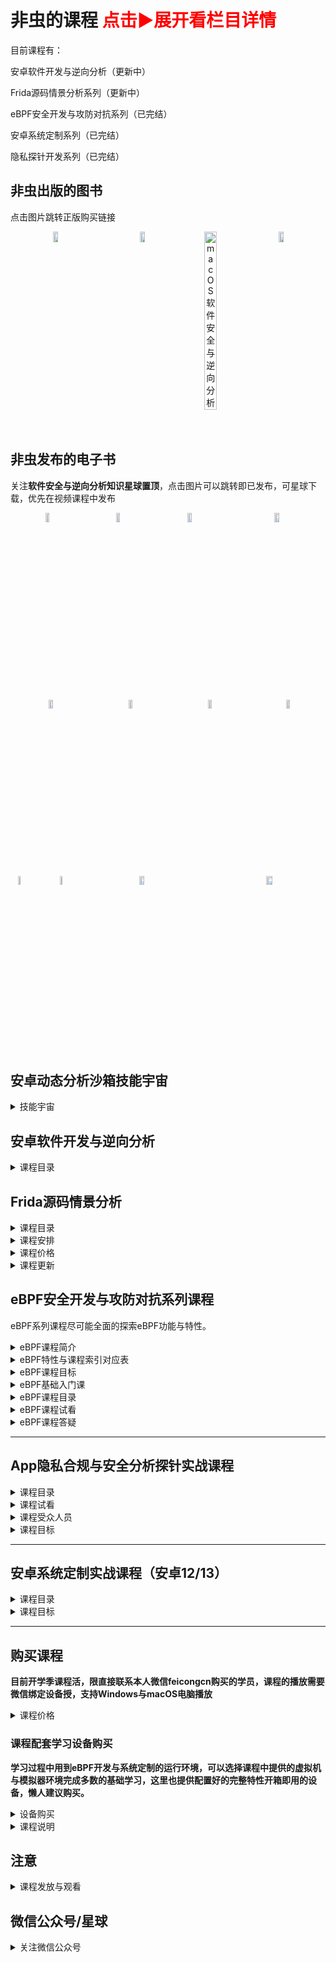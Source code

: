 # 非虫的课程 <font color=red>点击▶展开看栏目详情</font>

目前课程有：

安卓软件开发与逆向分析（更新中）

Frida源码情景分析系列（更新中）

eBPF安全开发与攻防对抗系列（已完结）

安卓系统定制系列（已完结）

隐私探针开发系列（已完结）

## 非虫出版的图书

点击图片跳转正版购买链接

<div align="center" style="display: flex; justify-content: space-between; max-width: 1200px;">
	<a href="https://item.jd.com/11186337.html">
		<img src="https://github.com/user-attachments/assets/d03b87af-977e-45ad-873e-d1049c495b23" alt="Android软件安全与逆向分析" width="23%" style="max-width: 300px;">
	</a>
 	<a href="https://item.jd.com/12522178.html">
		<img src="https://github.com/user-attachments/assets/008e9cb4-2e4e-4ebe-b24c-5f46d79d3870" alt="Android软件安全权威指南" width="23%" style="max-width: 300px;">
	</a>
	<img src="https://github.com/user-attachments/assets/6af7426f-5e62-45d1-90f4-0d1ba1368b30" alt="macOS软件安全与逆向分析" width="23%" style="max-width: 300px;">
	<a href="https://item.jd.com/10132040684560.html">
		<img src="https://github.com/user-attachments/assets/c1130b54-e600-45e0-ae85-10d82b8706cb" alt="eBPF开发指南从原理到应用" width="23%" style="max-width: 300px;">
	</a>
</div>

## 非虫发布的电子书

关注**软件安全与逆向分析知识星球置顶**，点击图片可以跳转即已发布，可星球下载，优先在视频课程中发布

<div align="center" style="display: flex; justify-content: space-between; max-width: 1200px;">
	<a href="xxxx">
		<img src="https://github.com/user-attachments/assets/db0ba155-f7c1-43ab-9a11-d83290a1b65d" alt="图解数据结构与算法" width="23%" style="max-width: 300px;">
	</a>
 	<a href="https://t.zsxq.com/mBLwU">
		<img src="https://github.com/feicong/android-rom-book/blob/main/cover.png?raw=true" alt="安卓系统定制入门" width="23%" style="max-width: 300px;">
	</a>
	<a href="https://t.zsxq.com/UzqWg">
	<img src="https://github.com/user-attachments/assets/7379facb-e269-49c3-b9e9-e75ff84546d6" alt="Frida开发文档中文版" width="23%" style="max-width: 300px;">
	</a>
	<a href="xxxx">
		<img src="https://github.com/user-attachments/assets/b6fe15bb-39e3-4c92-b429-44fdb19f2d2c" alt="PowerPC汇编语言开发指南" width="23%" style="max-width: 300px;">
	</a>
</div>

<div align="center" style="display: flex; justify-content: space-between; max-width: 1200px;">
	<a href="xxxx">
		<img src="https://github.com/user-attachments/assets/220c1717-42aa-423f-94e3-3d84ab14e87c" alt="ARMv8汇编语言开发指南" width="23%" style="max-width: 300px;">
	</a>
 	<a href="xxxx">
		<img src="https://github.com/user-attachments/assets/5d72ef65-07ce-4699-82cf-dfb7888a3fe9" alt="安卓数据结构与算法实战" width="23%" style="max-width: 300px;">
	</a>
	<a href="xxxx">
		<img src="https://github.com/user-attachments/assets/391da4ce-5b50-408c-b6c6-9c85899ae48c" alt="RISC-V汇编语言开发指南" width="23%" style="max-width: 300px;">
	</a>
	<a href="https://t.zsxq.com/osEYJ">
	<img src="https://github.com/user-attachments/assets/d99af77d-3b0e-4d52-bec8-77240b90e0b0" alt="Linux内核模块编程指南" width="23%" style="max-width: 300px;">
	</a>
</div>

<div align="center" style="display: flex; justify-content: space-between; max-width: 1200px;">
	<a href="xxxx">
	<img src="xx" alt="x" width="23%" style="max-width: 300px;">
	</a>
	<a href="xxxx">
	<img src="xx" alt="x" width="23%" style="max-width: 300px;">
	</a>
	<a href="xxxx">
	<img src="https://github.com/user-attachments/assets/dacb2f14-b6d0-4c71-848c-375e25bb730f" alt="Stalker技术原理内幕" width="23%" style="max-width: 300px;">
	</a>
	<a href="xxxx">
	<img src="https://github.com/user-attachments/assets/f79aeb19-40bb-46bf-aaca-847eda18f55b" alt="x86_64汇编语⾔开发指南" width="23%" style="max-width: 300px;">
	</a>
</div>


## 安卓动态分析沙箱技能宇宙


<details>
 
<summary>技能宇宙</summary>

<img width="1433" alt="安卓动态分析沙箱技能宇宙" src="https://github.com/user-attachments/assets/ca27f8bd-a9be-44db-92b9-cc015adf191f">

</details>

## 安卓软件开发与逆向分析

<details>
 
<summary>课程目录</summary>

![image](https://github.com/user-attachments/assets/eb0afd8b-5154-4678-be5e-829d10e9404f)

</details>

## Frida源码情景分析

<details>
 
<summary>课程目录</summary>

![image](https://github.com/user-attachments/assets/215d6bf7-c4c1-49ec-a771-1bc7651f914f)

</details>

<details>
 
<summary>课程安排</summary>

- 设定第一季：构建系统与语言基础篇 讲vala语言基础，Frida构建系统以及项目里面的python、nodejs、c、vala等项目的动态调试。

- 设定第二季：Linux系统篇，讲frida-core、devkits、frida-tools等工具的组件接口实现。

- 设定第三季：安卓系统篇，讲firda-gum，各组件工作流程以及在安卓上特定实现的细节，讲hook内幕，frida js调试等。

</details>

<details>
 
<summary>课程价格</summary>

**全季1800，早鸟全季价格1099。限个人用户参与活动价格。**

</details>

<details>
 
<summary>课程更新</summary>

目前第3季快完结。

</details>


## eBPF安全开发与攻防对抗系列课程

eBPF系列课程尽可能全面的探索eBPF功能与特性。

<details>
 
<summary>eBPF课程简介</summary>

本课程由简到难，循序渐进，目前设定正式课程共三季内容，84节课程内容，课程根据难度，每集时长约**15**分钟到**120**分钟不等。

课程分为Linux eBPF开发篇，安卓eBPF开发篇，安卓安全对抗篇。具体参见下面课程大纲的思维导图。

本课将带领学员重点学习Linux平台上的eBPF软件开发技术，安卓平台上的eBPF开发与安全对抗。

包含不限于：

- 1. eBPF功能特性
- 2. eBPF MAP数据结构
- 3. eBPF内核helpers方法的使用
- 4. eBPF的程序类型
- 5. bcc/bpftrace/libbpf的API接口与实例
- 6. eBPF功能实战

</details>

<details>
 
 <summary>eBPF特性与课程索引对应表</summary>

### eBPF特性与课程索引对应表

<a href="./eBPF特性与课程索引对应表.md"><img width="1527" alt="image" src="https://user-images.githubusercontent.com/1672927/216501444-9a9d2325-bb8d-4d44-8f50-b7a7051aa378.png"></a>


[点击查看完整eBPF特性与课程索引对应表](./eBPF特性与课程索引对应表.md)

</details>

<details>
 
 <summary>eBPF课程目标</summary>

### eBPF课程目标

完成本课的学习后，您将具备以下能力：

- Linux平台eBPF工具的技术原理与开发能力
- Linux平台上eBPF恶意软件分析能力
- 安卓内核的修改与定制能力
- 安卓平台抓包软件开发
- 自己动手完成eBPF的安全分析环境构建
- 使用eBPF完成安卓App hook
- 使用eBPF完成沙箱环境改机安全对抗

</details>

<details>
 
<summary>eBPF基础入门课</summary>

<img width="1128" alt="eBPF基础入门课" src="https://github.com/feicong/ebpf-course/assets/1672927/ab55c12c-6fad-4a36-8fa8-b491a943e036">

</details>

<details>
 
<summary>eBPF课程目录</summary>

<img width="2029" alt="eBPF安全开发与攻防对抗系列课程 - 非虫" src="https://github.com/user-attachments/assets/d834e8c7-a603-4251-b677-bc9539149fdc">


</details>
 
<details>

<summary>eBPF课程试看</summary>

### eBPF课程试看

[环境搭建](https://mp.weixin.qq.com/s/wGAwcg8VnB4PLREzdNPWng)

<a href="https://mp.weixin.qq.com/s/wGAwcg8VnB4PLREzdNPWng"><img height="400" width="600" alt="环境搭建" src="https://user-images.githubusercontent.com/1672927/216503861-7a02f13f-6410-4cca-a555-0f190f8ed1fa.png"></a>

eBPF程序类型之Socket过滤器

<a href="https://mp.weixin.qq.com/s/mNUxNAmHS-FyF_geK8WlEg"><img height="400" width="600" alt="eBPF程序类型之Socket过滤器" src="https://user-images.githubusercontent.com/1672927/216871910-e83e9903-720a-47e5-b3bb-41b4657edfe0.png"></a>

</details>

<details>
 
 <summary>eBPF课程答疑</summary>

### eBPF课程答疑

1、授课方式，更新进度，多久可以学完?

课程采用录播授课，每位学员单独的本地学习环境。为保证课程质量，更新频率初步定为一周两节，大型节假日每周多更新一到两节。eBPF前三季正式课已经更新完成，第四季往后会不定时更新福利课。更新完课程后，学员可以继续学习，直到学会为止。

2、我需要准备什么学习环境与设备吗?

课程会提供Ubuntu22.04的虚拟机镜像，供学员快速搭建开箱即用的学习环境。

学习环境需要**一台Windows操作系统电脑**，课程实验环境可以选择安装Ubuntu22.04系统的虚拟机，或者另外准备好一台安装好Ubuntu22.04系统的电脑也可。

对于第二季与第三季的学员，课程会安卓eBPF的学习环境的镜像环境。可以选择**模拟器/ARM64开发板**等环境安装部署。。如果你手上有安卓设备（Pixel 6）或以上设备在手，也可以作为学习辅助设备。

3、学习需要什么必备的编程基础与知识储备?

学习课程中的内容，需要使用到C、Python、Golang等编程语言，课程基本不涉及C++语言。

课程中大量使用C语言来实现课程内容中讲解的功能。学员需要对C语言熟悉。课程涉及到的Python与Golang语言的内容，不熟悉可以使用C语言版本的程序代替，但掌握这两门语言可以让您学习更加轻松。

除此外，学员还需要对Linux/安卓的软件基本开发流程熟悉，对Linux内核有基本的认识。这些知识课程中也有提供参考资料指导。

4. 我主要学手机端，这个课程需要单独买个学习手机不？

课程提供了虚拟机与模拟器环境，全部代码测试保证可以运行的安卓内核环境为5.10版本。安卓5.4的内核需要编译修改内核来支持代码运行，不保证所有代码可以低版本内核运行。如果不想购买开发板或新版本手机，可以在模拟器环境中学习。

**注意：Pixel6手机可跑全部代码，其它gki2.0内核手机与模拟器环境，第四季部分代码已经在第六季适配，选择最新安卓14的6.1内核可跑。**

</details>

---


## App隐私合规与安全分析探针实战课程


<details>
 
<summary>课程目录</summary>

<img width="1352" alt="App隐私合规与代码分析探针实战课程" src="https://github.com/feicong/ebpf-course/assets/1672927/b52390df-9bf2-4a23-b164-a163d58f1fea">

</details>


<details>
 
 <summary>课程试看</summary>
 

课程目录设计

<a href="https://mp.weixin.qq.com/s/s_t3hgfVGJcpxWFUHzkSfQ"><img height="400" width="600" alt="App隐私合规与安全分析探针实战课程" src="https://user-images.githubusercontent.com/1672927/218050607-72aed515-a33a-4217-aa4c-658fcb970acb.png"></a>

</details>

<details>
 
 <summary>课程受众人员</summary>
 
- 隐私合规从业人员
- App逆向分析人员
- 安全沙箱开发人员
- 安全爱好者
- 爬虫与反爬相关从业人员
- 业务风控从业人员

</details>

<details>
 
<summary>课程目标</summary>

完成本课的学习后，您将具备以下能力：

- Frida一些高级功能的使用
- 使用Frida快速调试API的技巧
- 网络安全相关的法律法规
- 安卓设备指纹API接口的认识
- 安卓设备指纹API接口数据的获取
- 自己动手打造隐私合规数据采集工具
- 不同版本中敏感API差异
- 安卓敏感行为的分析

</details>


---


## 安卓系统定制实战课程（安卓12/13）

<details>

<summary>课程目录</summary>
 
<img width="1449" alt="安卓系统定制实战课程- 非虫" src="https://github.com/user-attachments/assets/c256d8ac-7c3e-4ac3-ac40-735ac6ae2d75">

</details>

<details>
 
<summary>课程目标</summary>

完成本课的学习后，您将具备以下能力：

- 安卓系统源码下载编译修改的技能
- 安卓内核源码开发调试的能力
- 安卓内核模块开发调试的能力
- 安卓系统源码的规范管理
- 构建自己专属的安卓系统能力
- 改造安卓框架添加分析功能的能力
- 云手机的了解与制作基础
- 改造安卓集成安全分析工具的能力

</details>


---


## 购买课程

**目前开学季课程活，限直接联系本人微信feicongcn购买的学员，课程的播放需要微信绑定设备授，支持Windows与macOS电脑播放**

<details>
 
<summary>课程价格</summary>
 
eBPF课程全季（含第1、2、3、4、5、6**季），个人价格**3799**元，企业价格**4699**元。

App隐私合规与安全分析探针实战课程全季（含第1、2、3季），价格**1499**元。

安卓系统定制实战课程全季（含第1、2、3季），全季价格**1499**元。

Frida源码情景分析（含第1、2、3季），全季价格**1099**元。

</details>


### 课程配套学习设备购买

**学习过程中用到eBPF开发与系统定制的运行环境，可以选择课程中提供的虚拟机与模拟器环境完成多数的基础学习，这里也提供配置好的完整特性开箱即用的设备，懒人建议购买。**

<details>
 
<summary>设备购买</summary>
 
全新开发板orangepi 5plus 32g+512g ssd+5v4a电源+外壳风扇+wifi网卡+网线与螺丝工具，以及配套的配置文档。价格**2165**元。

全新开发板orangepi 5plus 16g+512g ssd+5v4a电源+外壳风扇+wifi网卡+网线与螺丝工具，以及配套的配置文档。价格**1665**元。

全新开发板orangepi 5plus 16g+64g tf+5v4a电源+外壳风扇+wifi网卡+网线与螺丝工具，以及配套的配置文档。价格**1450**元。

全新开发板orangepi 5max 16g+512g ssd+5v4a电源+外壳风扇+网线与螺丝工具，以及配套的配置文档。价格**1565**元。

全新开发板orangepi 5max 16g+64g tf+5v4a电源+外壳风扇+网线与螺丝工具，以及配套的配置文档。价格**1350**元。

Pixel6 128g刷好自定义eBPF内核开发环境的设备。价格**1150**元。

</details>

<details>
 
<summary>课程说明</summary>

eBPF系列课程学习过程中涉及的安卓环境搭建：

使用Pixel6设备，环境搭建可参考eBPF第3季7集与第6季3集与第6季第8集。

使用CuttleFish模拟器，环境搭建可以参考eBPF第2季1集。

使用arm开发板，环境搭建可以参考eBPF第2季2集与第4季6集。

</details>


## 注意

<details>
 
<summary>课程发放与观看</summary>
 
**视频课程由于性质原因，代码与课程一旦发放，不支持任何理由的退款，购买前请知晓！**

所有签署保密协议的eBPF学员，可学完前3季后，免费观看第4、5、6季的内容，没有所有签署保密协议的朋友需要签署后才可以观看，否则视为放弃福利。

</details>


## 微信公众号/星球

<details>
 
<summary>关注微信公众号</summary>

<img width="454" alt="image" src="https://github.com/user-attachments/assets/e1bdaf8f-a372-4a60-b9de-b3a7d2ec68d0" />

## 知识星球

<img width="454" alt="image" src="https://github.com/user-attachments/assets/e6eecc6b-2d42-4ecf-9380-605121c7dcc9" />

</details>
